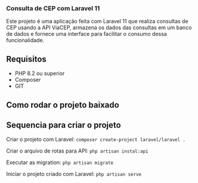 ### Consulta de CEP com Laravel 11

Este projeto é uma aplicação feita com Laravel 11 que realiza consultas de CEP usando a API ViaCEP, armazena os dados das consultas em um banco de dados e fornece uma interface para facilitar o consumo dessa funcionalidade.

## Requisitos

-   PHP 8.2 ou superior
-   Composer
-   GIT

## Como rodar o projeto baixado

## Sequencia para criar o projeto

Criar o projeto com Laravel:
`composer create-project laravel/laravel .`

Criar o arquivo de rotas para API:
`php artisan instal:api`

Executar as migration:
`php artisan migrate`

Iniciar o projeto criado com Laravel:
`php artisan serve`
